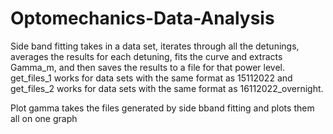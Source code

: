# Optomechanics-Data-Analysis

Side band fitting takes in a data set, iterates through all the detunings, averages the results for each detuning, fits the curve and extracts Gamma_m, and then saves the results to a file for that power level. get_files_1 works for data sets with the same format as 15112022 and get_files_2 works for data sets with the same format as 16112022_overnight.

Plot gamma takes the files generated by side bband fitting and plots them all on one graph
